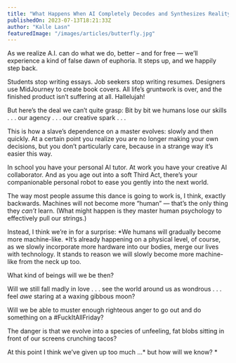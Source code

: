 ```yaml
---
title: "What Happens When AI Completely Decodes and Synthesizes Reality?"
publishedOn: 2023-07-13T18:21:33Z
author: "Kalle Lasn"
featuredImage: "/images/articles/butterfly.jpg"
---
```


As we realize A.I. can do what we do, better – and for free — we’ll experience a kind of false dawn of euphoria. It steps up, and we happily step back. 

Students stop writing essays. Job seekers stop writing resumes. Designers use MidJourney to create book covers. All life’s gruntwork is over, and the finished product isn’t suffering at all. Hallelujah! 

But here’s the deal we can’t quite grasp: Bit by bit we humans lose our skills . . . our agency . . . our creative spark . . . 

This is how a slave’s dependence on a master evolves: slowly and then quickly. At a certain point you realize you are no longer making your own decisions, but you don’t particularly care, because in a strange way it’s easier this way. 

In school you have your personal AI tutor. At work you have your creative AI collaborator. And as you age out into a soft Third Act, there’s your companionable personal robot to ease you gently into the next world. 

The way most people assume this dance is going to work is, I think, exactly backwards. Machines will not become more “human” — that’s the only thing they *can’t* learn. (What might happen is they master human psychology to effectively pull our strings.) 

Instead, I think we’re in for a surprise: *We humans will gradually become more machine-like. *It’s already happening on a physical level, of course, as we slowly incorporate more hardware into our bodies, merge our lives with technology. It stands to reason we will slowly become more machine-like from the neck up too. 

What kind of beings will we be then? 

Will we still fall madly in love . . . see the world around us as wondrous . . . feel *awe* staring at a waxing gibbous moon? 

Will we be able to muster enough righteous anger to go out and do something on a #FuckItAllFriday? 

The danger is that we evolve into a species of unfeeling, fat blobs sitting in front of our screens crunching tacos? 

At this point I think we’ve given up too much ...* but how will we know? *

‍
